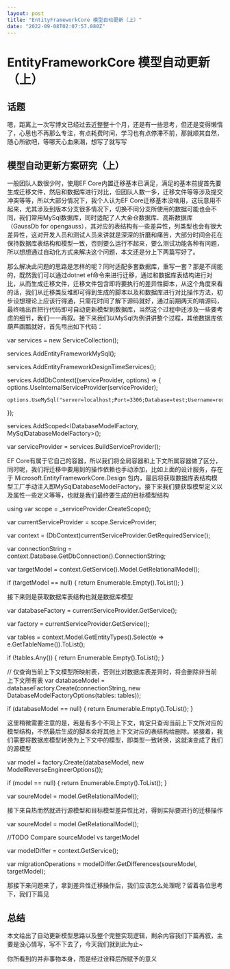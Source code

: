 ```yaml
---
layout: post
title: "EntityFrameworkCore 模型自动更新（上）"
date: "2022-09-08T02:07:57.080Z"
---
```

EntityFrameworkCore 模型自动更新（上）
=============================

话题
--

嗯，距离上一次写博文已经过去近整整十个月，还是有一些思考，但还是变得懒惰了，心思也不再那么专注，有点耗费时间，学习也有点停滞不前，那就顺其自然，随心所欲吧，等哪天心血来潮，想写了就写写

模型自动更新方案研究（上）
-------------

一般团队人数很少时，使用EF Core内置迁移基本已满足，满足的基本前提首先要生成迁移文件，然后和数据库进行对比，但团队人数一多，迁移文件等等涉及提交冲突等等，所以大部分情况下，我个人认为EF Core迁移基本没啥用，这玩意用不起来，尤其涉及到版本分支很多情况下，切换不同分支所使用的数据可能也会不同，我们常用MySql数据库，同时适配了人大金仓数据库、高斯数据库（GaussDb for opengauss），其对应的表结构有一些差异性，列类型也会有很大差异性，这对开发人员和测试人员来讲就是深深的折磨和痛苦，大部分时间会花在保持数据库表结构和模型一致，否则要么运行不起来，要么测试功能各种有问题，所以想想通过自动化方式来解决这个问题，本文还是分上下两篇写好了。

那么解决此问题的思路是怎样的呢？同时适配多套数据库，重写一套？那是不阔能的，既然我们可以通过dotnet ef命令来进行迁移，通过和数据库表结构进行对比，从而生成迁移文件，迁移文件包含即将要执行的差异性脚本，从这个角度来看的话，我们从迁移类反堆即可得到生成的脚本以及和数据库进行对比操作方法，初步设想理论上应该行得通，只需花时间了解下源码就好，通过前期两天的啃源码，最终啃出百把行代码即可自动更新模型到数据库，当然这个过程中还涉及一些要考虑的细节，我们一一再叙。接下来我们以MySql为例讲讲整个过程，其他数据库依葫芦画瓢就好，首先甩出如下代码：

var services = new ServiceCollection();

services.AddEntityFrameworkMySql();

services.AddEntityFrameworkDesignTimeServices();

services.AddDbContext<EfCoreDbContext>((serviceProvider, options) =>
{
    options.UseInternalServiceProvider(serviceProvider);

    options.UseMySql("server=localhost;Port=3306;Database=test;Username=root;Password=root;",ServerVersion.AutoDetect("server=localhost;Port=3306;Database=test;Username=root;Password=root;"));
});

services.AddScoped<IDatabaseModelFactory, MySqlDatabaseModelFactory>();

var serviceProvider = services.BuildServiceProvider();

EF Core有属于它自己的容器，所以我们将全局容器和上下文所属容器做了区分，同时呢，我们将迁移中要用到的操作依赖也手动添加，比如上面的设计服务，存在于 Microsoft.EntityFrameworkCore.Design 包内，最后将获取数据库表结构模型工厂手动注入即MySqlDatabaseModelFactory。接下来我们要获取模型定义以及属性一些定义等等，也就是我们最终要生成的目标模型结构

using var scope = \_serviceProvider.CreateScope();

var currentServiceProvider = scope.ServiceProvider;

var context = (DbContext)currentServiceProvider.GetRequiredService<T>();

var connectionString = context.Database.GetDbConnection().ConnectionString;

var targetModel = context.GetService<IDesignTimeModel>().Model.GetRelationalModel();

if (targetModel == null)
{
    return Enumerable.Empty<MigrationOperation>().ToList();
}

接下来则是获取数据库表结构也就是数据库模型

var databaseFactory = currentServiceProvider.GetService<IDatabaseModelFactory>();

var factory = currentServiceProvider.GetService<IScaffoldingModelFactory>();

var tables = context.Model.GetEntityTypes().Select(e => e.GetTableName()).ToList();

if (!tables.Any())
{
    return Enumerable.Empty<MigrationOperation>().ToList();
}

// 仅查询当前上下文模型所映射表，否则比对数据库表差异时，将会删除非当前上下文所有表
var databaseModel = databaseFactory.Create(connectionString, new DatabaseModelFactoryOptions(tables: tables));

if (databaseModel == null)
{
    return Enumerable.Empty<MigrationOperation>().ToList();
}

这里稍微需要注意的是，若是有多个不同上下文，肯定只查询当前上下文所对应的模型结构，不然最后生成的脚本会将其他上下文对应的表结构给删除。紧接着，我们需要将数据库模型转换为上下文中的模型，即类型一致转换，这就演变成了我们的源模型

var model = factory.Create(databaseModel, new ModelReverseEngineerOptions());

if (model == null)
{
    return Enumerable.Empty<MigrationOperation>().ToList();
}

var soureModel = model.GetRelationalModel();

接下来自热而然就进行源模型和目标模型差异性比对，得到实际要进行的迁移操作

 var soureModel = model.GetRelationalModel();

//TODO Compare sourceModel vs targetModel

var modelDiffer = context.GetService<IMigrationsModelDiffer>();

var migrationOperations = modelDiffer.GetDifferences(soureModel, targetModel);

那接下来问题来了，拿到差异性迁移操作后，我们应该怎么处理呢？留着各位思考下，我们下篇见

总结
--

本文给出了自动更新模型思路以及整个完整实现逻辑，剩余内容我们下篇再叙，主要是没心情写，写不下去了，今天我们就到此为止~

你所看到的并非事物本身，而是经过诠释后所赋予的意义